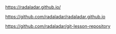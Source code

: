 https://radaladar.github.io/

https://github.com/radaladar/radaladar.github.io

https://github.com/radaladar/git-lesson-repository
